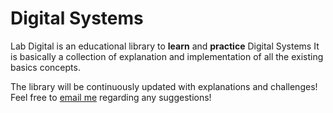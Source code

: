 # Digital Systems
Lab Digital is an educational library to **learn** and **practice** Digital Systems 
It is basically a collection of explanation and implementation of all the existing 
basics concepts.

The library will be continuously updated with explanations and challenges! 
Feel free to [email me](https://github.com/elracional/digital-systems-labs#author) regarding any suggestions!
